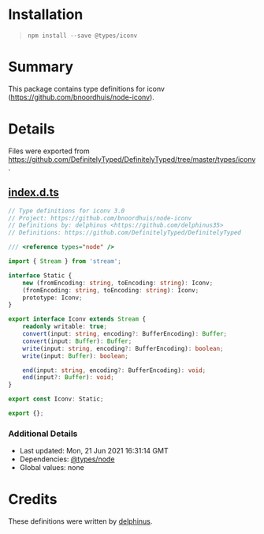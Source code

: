 # Installation
> `npm install --save @types/iconv`

# Summary
This package contains type definitions for iconv (https://github.com/bnoordhuis/node-iconv).

# Details
Files were exported from https://github.com/DefinitelyTyped/DefinitelyTyped/tree/master/types/iconv.
## [index.d.ts](https://github.com/DefinitelyTyped/DefinitelyTyped/tree/master/types/iconv/index.d.ts)
````ts
// Type definitions for iconv 3.0
// Project: https://github.com/bnoordhuis/node-iconv
// Definitions by: delphinus <https://github.com/delphinus35>
// Definitions: https://github.com/DefinitelyTyped/DefinitelyTyped

/// <reference types="node" />

import { Stream } from 'stream';

interface Static {
    new (fromEncoding: string, toEncoding: string): Iconv;
    (fromEncoding: string, toEncoding: string): Iconv;
    prototype: Iconv;
}

export interface Iconv extends Stream {
    readonly writable: true;
    convert(input: string, encoding?: BufferEncoding): Buffer;
    convert(input: Buffer): Buffer;
    write(input: string, encoding?: BufferEncoding): boolean;
    write(input: Buffer): boolean;

    end(input: string, encoding?: BufferEncoding): void;
    end(input?: Buffer): void;
}

export const Iconv: Static;

export {};

````

### Additional Details
 * Last updated: Mon, 21 Jun 2021 16:31:14 GMT
 * Dependencies: [@types/node](https://npmjs.com/package/@types/node)
 * Global values: none

# Credits
These definitions were written by [delphinus](https://github.com/delphinus35).
